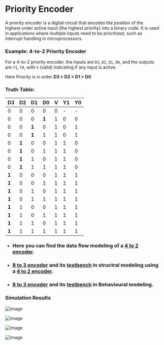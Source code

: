 # Priority Encoder


A priority encoder is a digital circuit that encodes the position of the highest-order active input (the highest priority) into a binary code. It is used in applications where multiple inputs need to be prioritized, such as interrupt handling in microprocessors.


### Example: 4-to-2 Priority Encoder

For a 4-to-2 priority encoder, the inputs are `D3`, `D2`, `D1`, `D0`, and the outputs are `Y1`, `Y0`, with `V` (valid) indicating if any input is active.

Here Priority is in order **D3 > D2 > D1 > D0**

### Truth Table:

| D3    | D2    | D1    | D0    | V   | Y1  | Y0  |
| ----- | ----- | ----- | ----- | --- | --- | --- |
| 0     | 0     | 0     | 0     | 0   | -   | -   |
| 0     | 0     | 0     | **1** | 1   | 0   | 0   |
| 0     | 0     | **1** | 0     | 1   | 0   | 1   |
| 0     | 0     | **1** | 1     | 1   | 0   | 1   |
| 0     | **1** | 0     | 0     | 1   | 1   | 0   |
| 0     | **1** | 0     | 1     | 1   | 1   | 0   |
| 0     | **1** | 1     | 0     | 1   | 1   | 0   |
| 0     | **1** | 1     | 1     | 1   | 1   | 0   |
| **1** | 0     | 0     | 0     | 1   | 1   | 1   |
| **1** | 0     | 0     | 1     | 1   | 1   | 1   |
| **1** | 0     | 1     | 0     | 1   | 1   | 1   |
| **1** | 0     | 1     | 1     | 1   | 1   | 1   |
| **1** | 1     | 0     | 0     | 1   | 1   | 1   |
| **1** | 1     | 0     | 1     | 1   | 1   | 1   |
| **1** | 1     | 1     | 0     | 1   | 1   | 1   |
| **1** | 1     | 1     | 1     | 1   | 1   | 1   |

- ### Here you can find the data flow modeling of a [4 to 2 encoder](encoder4x2.v).
- ### [8 to 3 encoder](encoder8x3.v) and its [testbench](testbench.v) in structral modeling using a [4 to 2 encoder](encoder4x2.v).
- ###  [8 to 3 encoder](beha8x3.v) and its [testbench](beha_tb.v) in Behavioural modeling.

### Simulation Results


![image](https://github.com/user-attachments/assets/ab084ed0-7365-4236-8b78-0e5988d7a4df)

![image](https://github.com/user-attachments/assets/ccbab291-e2e9-4511-bf3b-17631f4c73ca)

![image](https://github.com/user-attachments/assets/bfbad082-029d-46e1-9e26-4278ebf3803e)

![image](https://github.com/user-attachments/assets/2be052f3-de70-4434-870c-ee753669cfd5)

